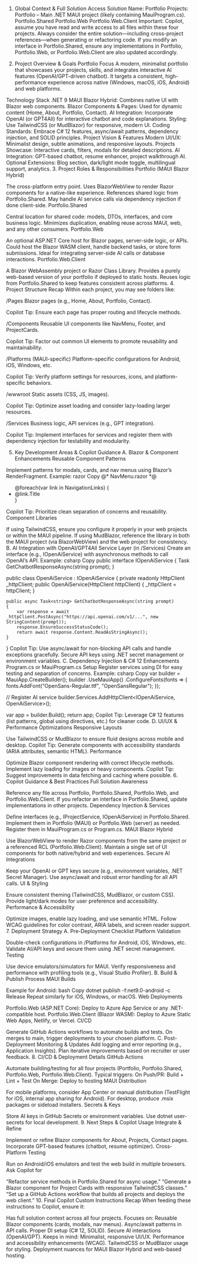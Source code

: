 1. Global Context & Full Solution Access
Solution Name: Portfolio
Projects:
Portfolio – Main .NET MAUI project (likely containing MauiProgram.cs).
Portfolio.Shared 
Portfolio.Web 
Portfolio.Web.Client
Important:
Copilot, assume you have read and write access to all files within these four projects. Always consider the entire solution—including cross-project references—when generating or refactoring code. If you modify an interface in Portfolio.Shared, ensure any implementations in Portfolio, Portfolio.Web, or Portfolio.Web.Client are also updated accordingly.

2. Project Overview & Goals
Portfolio Focus
A modern, minimalist portfolio that showcases your projects, skills, and integrates interactive AI features (OpenAI/GPT-driven chatbot). It targets a consistent, high-performance experience across native (Windows, macOS, iOS, Android) and web platforms.

Technology Stack
.NET 9 MAUI Blazor Hybrid: Combines native UI with Blazor web components.
Blazor Components & Pages: Used for dynamic content (Home, About, Portfolio, Contact).
AI Integration: Incorporate OpenAI (or GPT4All) for interactive chatbot and code explanations.
Styling: Use TailwindCSS (or MudBlazor) for responsive, modern UI.
Coding Standards: Embrace C# 12 features, async/await patterns, dependency injection, and SOLID principles.
Project Vision & Features
Modern UI/UX: Minimalist design, subtle animations, and responsive layouts.
Projects Showcase: Interactive cards, filters, modals for detailed descriptions.
AI Integration: GPT-based chatbot, resume enhancer, project walkthrough AI.
Optional Extensions: Blog section, dark/light mode toggle, multilingual support, analytics.
3. Project Roles & Responsibilities
Portfolio (MAUI Blazor Hybrid)

The cross-platform entry point.
Uses BlazorWebView to render Razor components for a native-like experience.
References shared logic from Portfolio.Shared.
May handle AI service calls via dependency injection if done client-side.
Portfolio.Shared

Central location for shared code: models, DTOs, interfaces, and core business logic.
Minimizes duplication, enabling reuse across MAUI, web, and any other consumers.
Portfolio.Web

An optional ASP.NET Core host for Blazor pages, server-side logic, or APIs.
Could host the Blazor WASM client, handle backend tasks, or store form submissions.
Ideal for integrating server-side AI calls or database interactions.
Portfolio.Web.Client

A Blazor WebAssembly project or Razor Class Library.
Provides a purely web-based version of your portfolio if deployed to static hosts.
Reuses logic from Portfolio.Shared to keep features consistent across platforms.
4. Project Structure Recap
Within each project, you may see folders like:

/Pages
Blazor pages (e.g., Home, About, Portfolio, Contact).

Copilot Tip: Ensure each page has proper routing and lifecycle methods.

/Components
Reusable UI components like NavMenu, Footer, and ProjectCards.

Copilot Tip: Factor out common UI elements to promote reusability and maintainability.

/Platforms (MAUI-specific)
Platform-specific configurations for Android, iOS, Windows, etc.

Copilot Tip: Verify platform settings for resources, icons, and platform-specific behaviors.

/wwwroot
Static assets (CSS, JS, images).

Copilot Tip: Optimize asset loading and consider lazy-loading larger resources.

/Services
Business logic, API services (e.g., GPT integration).

Copilot Tip: Implement interfaces for services and register them with dependency injection for testability and modularity.

5. Key Development Areas & Copilot Guidance
A. Blazor & Component Enhancements
Reusable Component Patterns

Implement patterns for modals, cards, and nav menus using Blazor’s RenderFragment.
Example:
razor
Copy
@* NavMenu.razor *@
<nav class="bg-gray-800 p-4">
  <ul class="flex space-x-4">
    @foreach(var link in NavigationLinks)
    {
        <li>
          <NavLink class="text-white" href="@link.Url">@link.Title</NavLink>
        </li>
    }
  </ul>
</nav>
Copilot Tip: Prioritize clean separation of concerns and reusability.
Component Libraries

If using TailwindCSS, ensure you configure it properly in your web projects or within the MAUI pipeline.
If using MudBlazor, reference the library in both the MAUI project (via BlazorWebView) and the web project for consistency.
B. AI Integration with OpenAI/GPT4All
Service Layer (in /Services)
Create an interface (e.g., IOpenAiService) with asynchronous methods to call OpenAI’s API.
Example:
csharp
Copy
public interface IOpenAiService
{
    Task<string> GetChatbotResponseAsync(string prompt);
}

public class OpenAiService : IOpenAiService
{
    private readonly HttpClient _httpClient;
    public OpenAiService(HttpClient httpClient)
    {
        _httpClient = httpClient;
    }

    public async Task<string> GetChatbotResponseAsync(string prompt)
    {
        var response = await _httpClient.PostAsync("https://api.openai.com/v1/...", new StringContent(prompt));
        response.EnsureSuccessStatusCode();
        return await response.Content.ReadAsStringAsync();
    }
}
Copilot Tip: Use async/await for non-blocking API calls and handle exceptions gracefully.
Secure API keys using .NET secret management or environment variables.
C. Dependency Injection & C# 12 Enhancements
Program.cs or MauiProgram.cs Setup
Register services using DI for easy testing and separation of concerns.
Example:
csharp
Copy
var builder = MauiApp.CreateBuilder();
builder
  .UseMauiApp<App>()
  .ConfigureFonts(fonts =>
  {
      fonts.AddFont("OpenSans-Regular.ttf", "OpenSansRegular");
  });

// Register AI service
builder.Services.AddHttpClient<IOpenAiService, OpenAiService>();

var app = builder.Build();
return app;
Copilot Tip: Leverage C# 12 features (list patterns, global using directives, etc.) for cleaner code.
D. UI/UX & Performance Optimizations
Responsive Layouts

Use TailwindCSS or MudBlazor to ensure fluid designs across mobile and desktop.
Copilot Tip: Generate components with accessibility standards (ARIA attributes, semantic HTML).
Performance

Optimize Blazor component rendering with correct lifecycle methods.
Implement lazy loading for images or heavy components.
Copilot Tip: Suggest improvements in data fetching and caching where possible.
6. Copilot Guidance & Best Practices
Full Solution Awareness

Reference any file across Portfolio, Portfolio.Shared, Portfolio.Web, and Portfolio.Web.Client.
If you refactor an interface in Portfolio.Shared, update implementations in other projects.
Dependency Injection & Services

Define interfaces (e.g., IProjectService, IOpenAiService) in Portfolio.Shared.
Implement them in Portfolio (MAUI) or Portfolio.Web (server) as needed.
Register them in MauiProgram.cs or Program.cs.
MAUI Blazor Hybrid

Use BlazorWebView to render Razor components from the same project or a referenced RCL (Portfolio.Web.Client).
Maintain a single set of UI components for both native/hybrid and web experiences.
Secure AI Integrations

Keep your OpenAI or GPT keys secure (e.g., environment variables, .NET Secret Manager).
Use async/await and robust error handling for all API calls.
UI & Styling

Ensure consistent theming (TailwindCSS, MudBlazor, or custom CSS).
Provide light/dark modes for user preference and accessibility.
Performance & Accessibility

Optimize images, enable lazy loading, and use semantic HTML.
Follow WCAG guidelines for color contrast, ARIA labels, and screen reader support.
7. Deployment Strategy
A. Pre-Deployment Checklist
Platform Validation

Double-check configurations in /Platforms for Android, iOS, Windows, etc.
Validate AI/API keys and secure them using .NET secret management.
Testing

Use device emulators/simulators for MAUI.
Verify responsiveness and performance with profiling tools (e.g., Visual Studio Profiler).
B. Build & Publish Process
MAUI Builds

Example for Android:
bash
Copy
dotnet publish -f:net9.0-android -c Release
Repeat similarly for iOS, Windows, or macOS.
Web Deployments

Portfolio.Web (ASP.NET Core): Deploy to Azure App Service or any .NET-compatible host.
Portfolio.Web.Client (Blazor WASM): Deploy to Azure Static Web Apps, Netlify, or Vercel.
CI/CD

Generate GitHub Actions workflows to automate builds and tests.
On merges to main, trigger deployments to your chosen platform.
C. Post-Deployment
Monitoring & Updates
Add logging and error reporting (e.g., Application Insights).
Plan iterative improvements based on recruiter or user feedback.
8. CI/CD & Deployment Details
GitHub Actions

Automate building/testing for all four projects (Portfolio, Portfolio.Shared, Portfolio.Web, Portfolio.Web.Client).
Typical triggers:
On Push/PR: Build + Lint + Test
On Merge: Deploy to hosting
MAUI Distribution

For mobile platforms, consider App Center or manual distribution (TestFlight for iOS, internal app sharing for Android).
For desktop, produce .msix packages or sideload installers.
Secrets & Keys

Store AI keys in GitHub Secrets or environment variables.
Use dotnet user-secrets for local development.
9. Next Steps & Copilot Usage
Integrate & Refine

Implement or refine Blazor components for About, Projects, Contact pages.
Incorporate GPT-based features (chatbot, resume optimizer).
Cross-Platform Testing

Run on Android/iOS emulators and test the web build in multiple browsers.
Ask Copilot for

“Refactor service methods in Portfolio.Shared for async usage.”
“Generate a Blazor component for Project Cards with responsive TailwindCSS classes.”
“Set up a GitHub Actions workflow that builds all projects and deploys the web client.”
10. Final Copilot Custom Instructions Recap
When feeding these instructions to Copilot, ensure it:

Has full solution context across all four projects.
Focuses on:
Reusable Blazor components (cards, modals, nav menus).
Async/await patterns in API calls.
Proper DI setup (C# 12, SOLID).
Secure AI interactions (OpenAI/GPT).
Keeps in mind:
Minimalist, responsive UI/UX.
Performance and accessibility enhancements (WCAG).
TailwindCSS or MudBlazor usage for styling.
Deployment nuances for MAUI Blazor Hybrid and web-based hosting.
